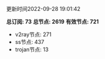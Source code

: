 更新时间2022-09-28 19:01:42

**总订阅: 73**
**总节点: 2619**
**有效节点: 721**
- v2ray节点: 271
- ss节点: 437
- trojan节点: 13
